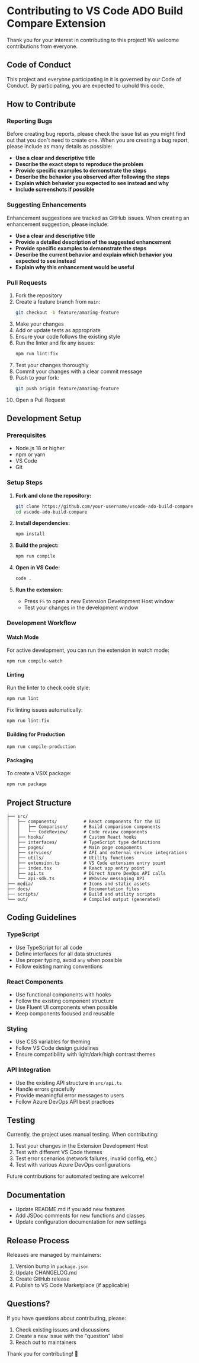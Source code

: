# Contributing to VS Code ADO Build Compare Extension

Thank you for your interest in contributing to this project! We welcome contributions from everyone.

## Code of Conduct

This project and everyone participating in it is governed by our Code of Conduct. By participating, you are expected to uphold this code.

## How to Contribute

### Reporting Bugs

Before creating bug reports, please check the issue list as you might find out that you don't need to create one. When you are creating a bug report, please include as many details as possible:

- **Use a clear and descriptive title**
- **Describe the exact steps to reproduce the problem**
- **Provide specific examples to demonstrate the steps**
- **Describe the behavior you observed after following the steps**
- **Explain which behavior you expected to see instead and why**
- **Include screenshots if possible**

### Suggesting Enhancements

Enhancement suggestions are tracked as GitHub issues. When creating an enhancement suggestion, please include:

- **Use a clear and descriptive title**
- **Provide a detailed description of the suggested enhancement**
- **Provide specific examples to demonstrate the steps**
- **Describe the current behavior and explain which behavior you expected to see instead**
- **Explain why this enhancement would be useful**

### Pull Requests

1. Fork the repository
2. Create a feature branch from `main`:
   ```bash
   git checkout -b feature/amazing-feature
   ```
3. Make your changes
4. Add or update tests as appropriate
5. Ensure your code follows the existing style
6. Run the linter and fix any issues:
   ```bash
   npm run lint:fix
   ```
7. Test your changes thoroughly
8. Commit your changes with a clear commit message
9. Push to your fork:
   ```bash
   git push origin feature/amazing-feature
   ```
10. Open a Pull Request

## Development Setup

### Prerequisites

- Node.js 18 or higher
- npm or yarn
- VS Code
- Git

### Setup Steps

1. **Fork and clone the repository:**
   ```bash
   git clone https://github.com/your-username/vscode-ado-build-compare.git
   cd vscode-ado-build-compare
   ```

2. **Install dependencies:**
   ```bash
   npm install
   ```

3. **Build the project:**
   ```bash
   npm run compile
   ```

4. **Open in VS Code:**
   ```bash
   code .
   ```

5. **Run the extension:**
   - Press `F5` to open a new Extension Development Host window
   - Test your changes in the development window

### Development Workflow

#### Watch Mode
For active development, you can run the extension in watch mode:
```bash
npm run compile-watch
```

#### Linting
Run the linter to check code style:
```bash
npm run lint
```

Fix linting issues automatically:
```bash
npm run lint:fix
```

#### Building for Production
```bash
npm run compile-production
```

#### Packaging
To create a VSIX package:
```bash
npm run package
```

## Project Structure

```
├── src/
│   ├── components/          # React components for the UI
│   │   ├── Comparison/      # Build comparison components
│   │   └── CodeReview/      # Code review components
│   ├── hooks/               # Custom React hooks
│   ├── interfaces/          # TypeScript type definitions
│   ├── pages/               # Main page components
│   ├── services/            # API and external service integrations
│   ├── utils/               # Utility functions
│   ├── extension.ts         # VS Code extension entry point
│   ├── index.tsx            # React app entry point
│   ├── api.ts               # Direct Azure DevOps API calls
│   └── api-sdk.ts           # Webview messaging API
├── media/                   # Icons and static assets
├── docs/                    # Documentation files
├── scripts/                 # Build and utility scripts
└── out/                     # Compiled output (generated)
```

## Coding Guidelines

### TypeScript
- Use TypeScript for all code
- Define interfaces for all data structures
- Use proper typing, avoid `any` when possible
- Follow existing naming conventions

### React Components
- Use functional components with hooks
- Follow the existing component structure
- Use Fluent UI components when possible
- Keep components focused and reusable

### Styling
- Use CSS variables for theming
- Follow VS Code design guidelines
- Ensure compatibility with light/dark/high contrast themes

### API Integration
- Use the existing API structure in `src/api.ts`
- Handle errors gracefully
- Provide meaningful error messages to users
- Follow Azure DevOps API best practices

## Testing

Currently, the project uses manual testing. When contributing:

1. Test your changes in the Extension Development Host
2. Test with different VS Code themes
3. Test error scenarios (network failures, invalid config, etc.)
4. Test with various Azure DevOps configurations

Future contributions for automated testing are welcome!

## Documentation

- Update README.md if you add new features
- Add JSDoc comments for new functions and classes
- Update configuration documentation for new settings

## Release Process

Releases are managed by maintainers:

1. Version bump in `package.json`
2. Update CHANGELOG.md
3. Create GitHub release
4. Publish to VS Code Marketplace (if applicable)

## Questions?

If you have questions about contributing, please:

1. Check existing issues and discussions
2. Create a new issue with the "question" label
3. Reach out to maintainers

Thank you for contributing! 🎉

